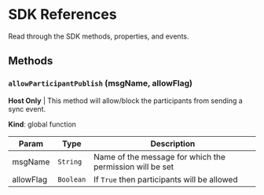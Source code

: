 # SDK References

Read through the SDK methods, properties, and events. 

## Methods

### `allowParticipantPublish` (msgName, allowFlag)
**Host Only** | This method will allow/block the participants from sending a sync event. 

**Kind**: global function

| Param  | Type                | Description  |
| ------ | ------------------- | ------------ |
| msgName  | `String` | Name of the message for which the permission will be set |
| allowFlag | `Boolean` | If `True` then participants will be allowed     |
